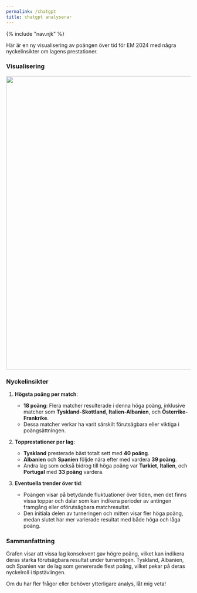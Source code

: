 ```yaml
---
permalink: /chatgpt
title: chatgpt analyserar
---
```

<!DOCTYPE html>
<html lang="en">
  <head>
    <meta charset="UTF-8" />
    <meta name="viewport" content="width=device-width, initial-scale=1.0" />
    <link rel="stylesheet" href="/assets/css/nav.css" />
    <title>Tips</title>
  </head>
  <body>
    {% include "nav.njk" %}

   Här är en ny visualisering av poängen över tid för EM 2024 med några nyckelinsikter om lagens prestationer.

### Visualisering

<img src="/assets/media/euro24/emtrend.jpg" width=800px>

### Nyckelinsikter

1. **Högsta poäng per match**:
   - **18 poäng**: Flera matcher resulterade i denna höga poäng, inklusive matcher som **Tyskland-Skottland**, **Italien-Albanien**, och **Österrike-Frankrike**.
   - Dessa matcher verkar ha varit särskilt förutsägbara eller viktiga i poängsättningen.

2. **Topprestationer per lag**:
   - **Tyskland** presterade bäst totalt sett med **40 poäng**.
   - **Albanien** och **Spanien** följde nära efter med vardera **39 poäng**.
   - Andra lag som också bidrog till höga poäng var **Turkiet**, **Italien**, och **Portugal** med **33 poäng** vardera.

3. **Eventuella trender över tid**:
   - Poängen visar på betydande fluktuationer över tiden, men det finns vissa toppar och dalar som kan indikera perioder av antingen framgång eller oförutsägbara matchresultat.
   - Den initiala delen av turneringen och mitten visar fler höga poäng, medan slutet har mer varierade resultat med både höga och låga poäng.

### Sammanfattning

Grafen visar att vissa lag konsekvent gav högre poäng, vilket kan indikera deras starka förutsägbara resultat under turneringen. Tyskland, Albanien, och Spanien var de lag som genererade flest poäng, vilket pekar på deras nyckelroll i tipstävlingen.

Om du har fler frågor eller behöver ytterligare analys, låt mig veta!
  </body>
</html>
